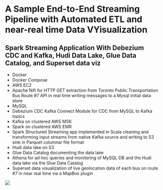 # A Sample End-to-End Streaming Pipeline with Automated ETL and near-real time Data VYisualization

## Spark Streaming Application With Debezium CDC and Kafka, Hudi Data Lake, Glue Data Catalog, and Superset data viz

- Docker
- Docker Compose
- AWS EC2
- Apache Nifi for HTTP GET extraction from Toronto Public Transportation Bus Route #7 API in real time writing messages to a Mysql initial data store
- MySQL
- Debezium CDC Kafka Connect Module for CDC from MySQL to Kafka topics
- Kafka on clustered AWS MSK
- Spark on clustered AWS EMR
- Spark Structured Streaming app implemented in Scala cleaning and transforming input streams from native Kafka source and writing to S3 sink in Parquet columnar file format
- Hudi data lake on S3
- Glue Data Catalog documenting the data lake
- Athena for ad hoc queries and monitoring of MySQL DB and the Hudi data lake via the Glue Data Catalog
- Superset data visualization of live geolocation data of each bus on route #7 in near real time via a MapBox plugin


![](https://docs.google.com/drawings/d/e/2PACX-1vR2yxJob0s1HsqiYCgRlnc82GDz3zw8Gj9EURkijLivvnQeIoENGLQEYBY3mXz5RnqSo29BOKgP2Hp0/pub?w=960&h=720)
